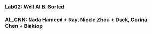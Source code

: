 ### Lab02: Well Al B. Sorted

### AL_CNN: Nada Hameed + Ray, Nicole Zhou + Duck, Corina Chen + Binktop
